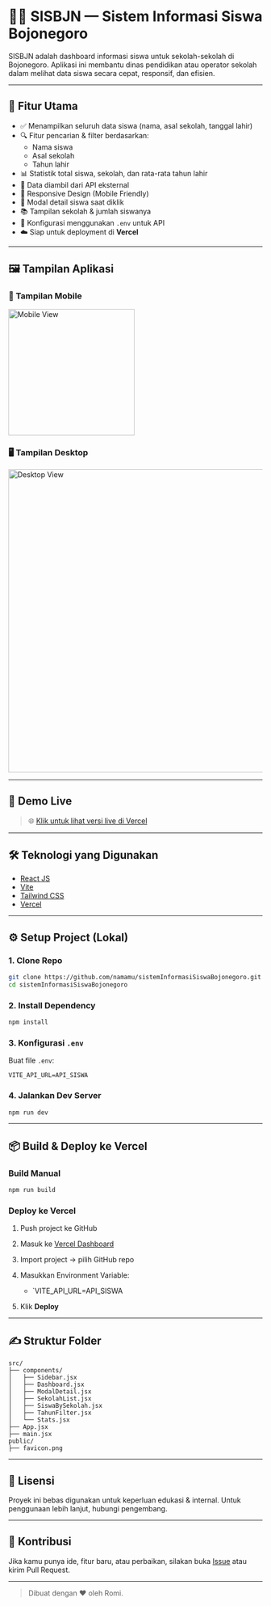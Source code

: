 # 🧑‍🎓 SISBJN — Sistem Informasi Siswa Bojonegoro

SISBJN adalah dashboard informasi siswa untuk sekolah-sekolah di Bojonegoro. Aplikasi ini membantu dinas pendidikan atau operator sekolah dalam melihat data siswa secara cepat, responsif, dan efisien.

---

## 🎯 Fitur Utama

- ✅ Menampilkan seluruh data siswa (nama, asal sekolah, tanggal lahir)
- 🔍 Fitur pencarian & filter berdasarkan:
  - Nama siswa
  - Asal sekolah
  - Tahun lahir
- 📊 Statistik total siswa, sekolah, dan rata-rata tahun lahir
- 📁 Data diambil dari API eksternal
- 📱 Responsive Design (Mobile Friendly)
- 🔄 Modal detail siswa saat diklik
- 📚 Tampilan sekolah & jumlah siswanya
- 🔧 Konfigurasi menggunakan `.env` untuk API
- ☁️ Siap untuk deployment di **Vercel**

---

## 🖼️ Tampilan Aplikasi

### 📱 Tampilan Mobile
<img src="https://ik.imagekit.io/ewvljtyzy/iPhone-14-Plus-5173-firebase-siswa-bjn-1751879802274.cluster-sumfw3zmzzhzkx4mpvz3ogth4y.cloudworkstations.dev.png?updatedAt=1751893317447" width="250" alt="Mobile View" />

### 🖥️ Tampilan Desktop
<img src="https://ik.imagekit.io/ewvljtyzy/Macbook-Air-5173-firebase-siswa-bjn-1751879802274.cluster-sumfw3zmzzhzkx4mpvz3ogth4y.cloudworkstations.dev.png?updatedAt=1751893199166" width="600" alt="Desktop View" />

---

## 🚀 Demo Live

> 🌐 [Klik untuk lihat versi live di Vercel](https://sisbjn.vercel.app)

---

## 🛠️ Teknologi yang Digunakan

- [React JS](https://reactjs.org)
- [Vite](https://vitejs.dev)
- [Tailwind CSS](https://tailwindcss.com)
- [Vercel](https://vercel.com)

---

## ⚙️ Setup Project (Lokal)

### 1. Clone Repo
```bash
git clone https://github.com/namamu/sistemInformasiSiswaBojonegoro.git
cd sistemInformasiSiswaBojonegoro
````

### 2. Install Dependency

```bash
npm install
```

### 3. Konfigurasi `.env`

Buat file `.env`:

```env
VITE_API_URL=API_SISWA
```

### 4. Jalankan Dev Server

```bash
npm run dev
```

---

## 📦 Build & Deploy ke Vercel

### Build Manual

```bash
npm run build
```

### Deploy ke Vercel

1. Push project ke GitHub
2. Masuk ke [Vercel Dashboard](https://vercel.com)
3. Import project → pilih GitHub repo
4. Masukkan Environment Variable:

   * `VITE_API_URL=API_SISWA
5. Klik **Deploy**

---

## ✍️ Struktur Folder

```
src/
├── components/
│   ├── Sidebar.jsx
│   ├── Dashboard.jsx
│   ├── ModalDetail.jsx
│   ├── SekolahList.jsx
│   ├── SiswaBySekolah.jsx
│   ├── TahunFilter.jsx
│   └── Stats.jsx
├── App.jsx
├── main.jsx
public/
├── favicon.png
```

---

## 📢 Lisensi

Proyek ini bebas digunakan untuk keperluan edukasi & internal. Untuk penggunaan lebih lanjut, hubungi pengembang.

---

## 🙌 Kontribusi

Jika kamu punya ide, fitur baru, atau perbaikan, silakan buka [Issue](https://github.com/namamu/sisbjn/issues) atau kirim Pull Request.

---

> Dibuat dengan ❤️ oleh Romi.

```
